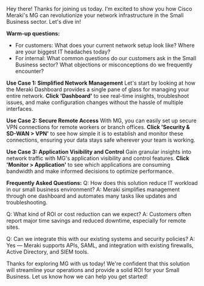 Hey there! Thanks for joining us today. I'm excited to show you how Cisco Meraki's MG can revolutionize your network infrastructure in the Small Business sector. Let's dive in!

**Warm-up questions:**
- For customers: What does your current network setup look like? Where are your biggest IT headaches today?
- For internal: What common questions do our customers ask in the Small Business sector? What objections or misconceptions do we frequently encounter?

**Use Case 1: Simplified Network Management**
Let's start by looking at how the Meraki Dashboard provides a single pane of glass for managing your entire network. **Click 'Dashboard'** to see real-time insights, troubleshoot issues, and make configuration changes without the hassle of multiple interfaces.

**Use Case 2: Secure Remote Access**
With MG, you can easily set up secure VPN connections for remote workers or branch offices. **Click 'Security & SD-WAN > VPN'** to see how simple it is to establish and monitor these connections, ensuring your data stays safe wherever your team is working.

**Use Case 3: Application Visibility and Control**
Gain granular insights into network traffic with MG's application visibility and control features. **Click 'Monitor > Application'** to see which applications are consuming bandwidth and make informed decisions to optimize performance.

**Frequently Asked Questions:**
Q: How does this solution reduce IT workload in our small business environment?
A: Meraki simplifies management through one dashboard and automates many tasks like updates and troubleshooting.

Q: What kind of ROI or cost reduction can we expect?
A: Customers often report major time savings and reduced downtime, especially for remote sites.

Q: Can we integrate this with our existing systems and security policies?
A: Yes — Meraki supports APIs, SAML, and integration with existing firewalls, Active Directory, and SIEM tools.

Thanks for exploring MG with us today! We're confident that this solution will streamline your operations and provide a solid ROI for your Small Business. Let us know how we can help you get started!